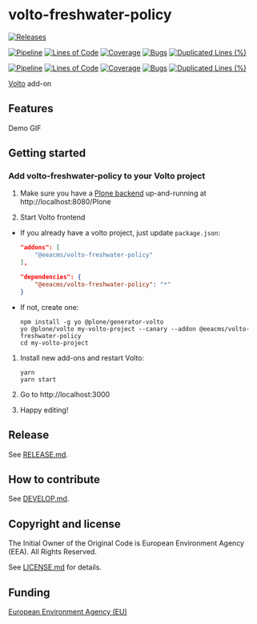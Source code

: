 # volto-freshwater-policy

[![Releases](https://img.shields.io/github/v/release/eea/volto-freshwater-policy)](https://github.com/eea/volto-freshwater-policy/releases)

[![Pipeline](https://ci.eionet.europa.eu/buildStatus/icon?job=volto-addons%2Fvolto-freshwater-policy%2Fmaster&subject=master)](https://ci.eionet.europa.eu/view/Github/job/volto-addons/job/volto-freshwater-policy/job/master/display/redirect)
[![Lines of Code](https://sonarqube.eea.europa.eu/api/project_badges/measure?project=volto-freshwater-policy-master&metric=ncloc)](https://sonarqube.eea.europa.eu/dashboard?id=volto-freshwater-policy-master)
[![Coverage](https://sonarqube.eea.europa.eu/api/project_badges/measure?project=volto-freshwater-policy-master&metric=coverage)](https://sonarqube.eea.europa.eu/dashboard?id=volto-freshwater-policy-master)
[![Bugs](https://sonarqube.eea.europa.eu/api/project_badges/measure?project=volto-freshwater-policy-master&metric=bugs)](https://sonarqube.eea.europa.eu/dashboard?id=volto-freshwater-policy-master)
[![Duplicated Lines (%)](https://sonarqube.eea.europa.eu/api/project_badges/measure?project=volto-freshwater-policy-master&metric=duplicated_lines_density)](https://sonarqube.eea.europa.eu/dashboard?id=volto-freshwater-policy-master)

[![Pipeline](https://ci.eionet.europa.eu/buildStatus/icon?job=volto-addons%2Fvolto-freshwater-policy%2Fdevelop&subject=develop)](https://ci.eionet.europa.eu/view/Github/job/volto-addons/job/volto-freshwater-policy/job/develop/display/redirect)
[![Lines of Code](https://sonarqube.eea.europa.eu/api/project_badges/measure?project=volto-freshwater-policy-develop&metric=ncloc)](https://sonarqube.eea.europa.eu/dashboard?id=volto-freshwater-policy-develop)
[![Coverage](https://sonarqube.eea.europa.eu/api/project_badges/measure?project=volto-freshwater-policy-develop&metric=coverage)](https://sonarqube.eea.europa.eu/dashboard?id=volto-freshwater-policy-develop)
[![Bugs](https://sonarqube.eea.europa.eu/api/project_badges/measure?project=volto-freshwater-policy-develop&metric=bugs)](https://sonarqube.eea.europa.eu/dashboard?id=volto-freshwater-policy-develop)
[![Duplicated Lines (%)](https://sonarqube.eea.europa.eu/api/project_badges/measure?project=volto-freshwater-policy-develop&metric=duplicated_lines_density)](https://sonarqube.eea.europa.eu/dashboard?id=volto-freshwater-policy-develop)


[Volto](https://github.com/plone/volto) add-on

## Features

Demo GIF

## Getting started

### Add volto-freshwater-policy to your Volto project

1. Make sure you have a [Plone backend](https://plone.org/download) up-and-running at http://localhost:8080/Plone

1. Start Volto frontend

* If you already have a volto project, just update `package.json`:

   ```JSON
   "addons": [
       "@eeacms/volto-freshwater-policy"
   ],

   "dependencies": {
       "@eeacms/volto-freshwater-policy": "*"
   }
   ```

* If not, create one:

   ```
   npm install -g yo @plone/generator-volto
   yo @plone/volto my-volto-project --canary --addon @eeacms/volto-freshwater-policy
   cd my-volto-project
   ```

1. Install new add-ons and restart Volto:

   ```
   yarn
   yarn start
   ```

1. Go to http://localhost:3000

1. Happy editing!

## Release

See [RELEASE.md](https://github.com/eea/volto-freshwater-policy/blob/master/RELEASE.md).

## How to contribute

See [DEVELOP.md](https://github.com/eea/volto-freshwater-policy/blob/master/DEVELOP.md).

## Copyright and license

The Initial Owner of the Original Code is European Environment Agency (EEA).
All Rights Reserved.

See [LICENSE.md](https://github.com/eea/volto-freshwater-policy/blob/master/LICENSE.md) for details.

## Funding

[European Environment Agency (EU)](http://eea.europa.eu)
